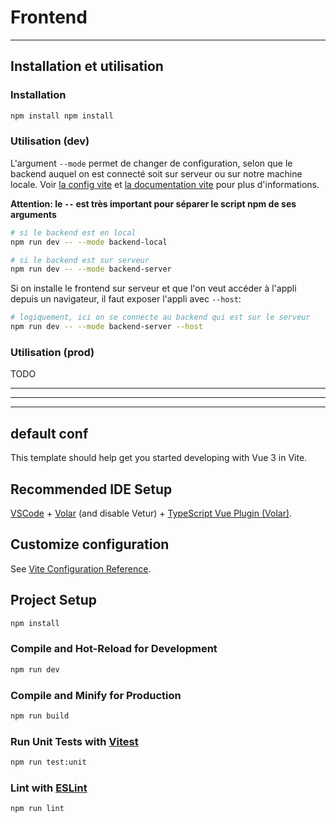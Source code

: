 # Frontend

---

## Installation et utilisation

### Installation

```bash
npm install npm install
```

### Utilisation (dev)

L'argument `--mode` permet de changer de configuration, selon que le
backend auquel on est connecté soit sur serveur ou sur notre machine locale.
Voir [la config vite](./vite.config.js) et [la documentation vite](https://vitejs.dev/config/#conditional-config)
pour plus d'informations.

**Attention: le `--` est très important pour séparer le script npm de ses arguments**

```bash
# si le backend est en local
npm run dev -- --mode backend-local

# si le backend est sur serveur
npm run dev -- --mode backend-server
```

Si on installe le frontend sur serveur et que l'on veut accéder à l'appli
depuis un navigateur, il faut exposer l'appli avec `--host`:

```bash
# logiquement, ici on se connecte au backend qui est sur le serveur
npm run dev -- --mode backend-server --host
```

### Utilisation (prod)

TODO

---
---
---

## default conf
This template should help get you started developing with Vue 3 in Vite.

## Recommended IDE Setup

[VSCode](https://code.visualstudio.com/) + [Volar](https://marketplace.visualstudio.com/items?itemName=Vue.volar) (and disable Vetur) + [TypeScript Vue Plugin (Volar)](https://marketplace.visualstudio.com/items?itemName=Vue.vscode-typescript-vue-plugin).

## Customize configuration

See [Vite Configuration Reference](https://vitejs.dev/config/).

## Project Setup

```sh
npm install
```

### Compile and Hot-Reload for Development

```sh
npm run dev
```

### Compile and Minify for Production

```sh
npm run build
```

### Run Unit Tests with [Vitest](https://vitest.dev/)

```sh
npm run test:unit
```

### Lint with [ESLint](https://eslint.org/)

```sh
npm run lint
```
